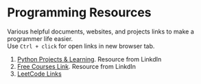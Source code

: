 # Programming Resources
Various helpful documents, websites, and projects links to make a programmer life easier.  
Use ```Ctrl + click``` for open links in new browser tab.

1. [Python Projects & Learning](./pythonResources.md). Resource from LinkdIn
2. [Free Courses Link](./freeCourses.md). Resource from LinkdIn
3. [LeetCode Links](./leetcodeLinks.md)
